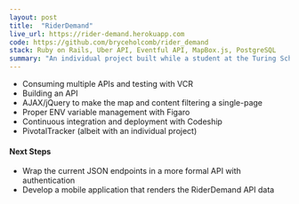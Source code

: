 ```yaml
---
layout: post
title:  "RiderDemand"
live_url: https://rider-demand.herokuapp.com
code: https://github.com/bryceholcomb/rider_demand
stack: Ruby on Rails, Uber API, Eventful API, MapBox.js, PostgreSQL
summary: "An individual project built while a student at the Turing School of Software and Design. The focus was on consuming and building APIs"
---
```

- Consuming multiple APIs and testing with VCR
- Building an API
- AJAX/jQuery to make the map and content filtering a single-page
- Proper ENV variable management with Figaro
- Continuous integration and deployment with Codeship
- PivotalTracker (albeit with an individual project)

#### Next Steps

- Wrap the current JSON endpoints in a more formal API with authentication
- Develop a mobile application that renders the RiderDemand API data
